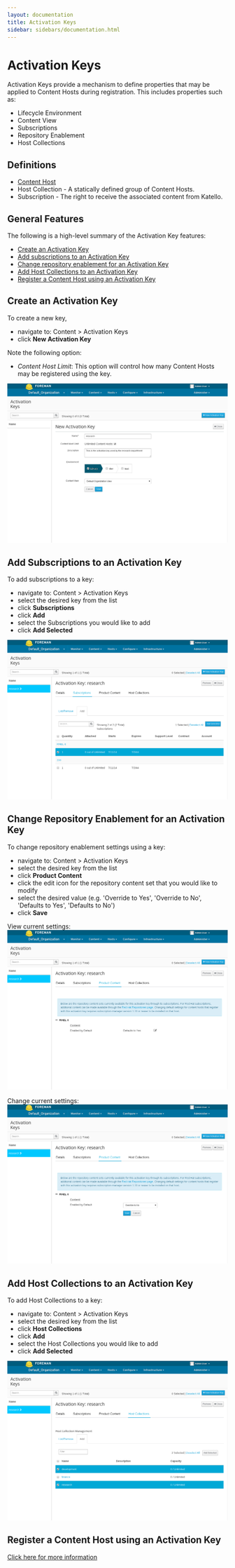 ```yaml
---
layout: documentation
title: Activation Keys
sidebar: sidebars/documentation.html
---
```


# Activation Keys

Activation Keys provide a mechanism to define properties that may be applied to Content Hosts during registration.  This includes properties such as:

- Lifecycle Environment
- Content View
- Subscriptions
- Repository Enablement
- Host Collections

## Definitions

- [Content Host](../content_hosts/index.html#what-are-content-hosts)
- Host Collection - A statically defined group of Content Hosts.
- Subscription - The right to receive the associated content from Katello.

## General Features

The following is a high-level summary of the Activation Key features:

- [Create an Activation Key](#create-an-activation-key)
- [Add subscriptions to an Activation Key](#add-subscriptions-to-an-activation-key)
- [Change repository enablement for an Activation Key](#change-repository-enablement-for-an-activation-key)
- [Add Host Collections to an Activation Key](#add-host-collections-to-an-activation-key)
- [Register a Content Host using an Activation Key](#register-a-content-host-using-an-activation-key)

## Create an Activation Key

To create a new key,

- navigate to: Content > Activation Keys
- click **New Activation Key**

Note the following option:

- *Content Host Limit*: This option will control how many Content Hosts may be registered using the key.

![Creating a Host Collection](./activation_key_create.png)

## Add Subscriptions to an Activation Key

To add subscriptions to a key:

- navigate to: Content > Activation Keys
- select the desired key from the list
- click **Subscriptions**
- click **Add**
- select the Subscriptions you would like to add
- click **Add Selected**

![Adding subscriptions to an Activation Key](./activation_key_add_subscriptions.png)

## Change Repository Enablement for an Activation Key

To change repository enablement settings using a key:

- navigate to: Content > Activation Keys
- select the desired key from the list
- click **Product Content**
- click the edit icon for the repository content set that you would like to modify
- select the desired value (e.g. 'Override to Yes', 'Override to No', 'Defaults to Yes', 'Defaults to No')
- click **Save**

View current settings:
![Activation key product content](./activation_key_product_content.png)

Change current settings:
![Activation key product content update](./activation_key_product_content_change.png)

## Add Host Collections to an Activation Key

To add Host Collections to a key:

- navigate to: Content > Activation Keys
- select the desired key from the list
- click **Host Collections**
- click **Add**
- select the Host Collections you would like to add
- click **Add Selected**

![Adding Host Collections to an Activation Key](./activation_key_add_host_collections.png)

## Register a Content Host using an Activation Key

[Click here for more information](../content_hosts/index.html#how-is-a-content-host-registered)
